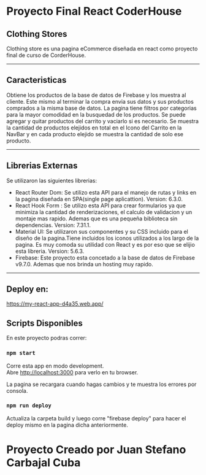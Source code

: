 # Proyecto Final React CoderHouse

## Clothing Stores
Clothing store es una pagina eCommerce diseñada en react como proyecto final de curso de CorderHouse.
***
## Caracteristicas 
Obtiene los productos de la base de datos de Firebase y los muestra al cliente. Este mismo al terminar la compra envia sus datos y sus productos comprados a la misma base de datos. La pagina tiene filtros por categorias para la mayor comodidad en la busquedad de los productos. Se puede agregar y quitar productos del carrito y vaciarlo si es necesario. Se muestra la cantidad de productos elejidos en total en el Icono del Carrito en la NavBar y en cada producto elejido se muestra la cantidad de solo ese producto.
***
## Librerias Externas
Se utilizaron las siguientes librerias:
* React Router Dom: Se utilizo esta API para el manejo de rutas y links en la pagina diseñada en SPA(single page aplicattion). Version: 6.3.0.
* React Hook Form : Se utilizo esta API para crear formularios ya que minimiza la cantidad de renderizaciones, el calculo de validacion y un montaje mas rapido. Ademas que es una pequeña biblioteca sin dependencias. Version: 7.31.1.
* Material UI: Se utilizaron sus componentes y su CSS incluido para el diseño de la pagina.Tiene incluidos los iconos utilizados a los largo de la pagina. Es muy comoda su utilidad con React y es por eso que se elijio esta libreria. Version: 5.6.3.
* Firebase: Este proyecto esta concetado a la base de datos de Firebase v9.7.0. Ademas que nos brinda un hosting muy rapido.

***
## Deploy en: 
https://my-react-app-d4a35.web.app/


## Scripts Disponibles

En este proyecto podras correr:

### `npm start`

Corre esta app en modo development.\
Abre [http://localhost:3000](http://localhost:3000) para verlo en tu browser.

La pagina se recargara cuando hagas cambios y te muestra los errores por consola.

### `npm run deploy`

Actualiza la carpeta build y luego corre "firebase deploy" para hacer el deploy mismo en la pagina dicha anteriormente.

# Proyecto Creado por Juan Stefano Carbajal Cuba
